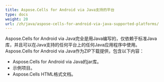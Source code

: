 ```yaml
---
title: Aspose.Cells for Android via Java支持的平台
type: docs
weight: 20
url: /zh/java/aspose-cells-for-android-via-java-supported-platforms/
---
```


Aspose.Cells for Android via Java完全是用Java编写的，仅依赖于标准Java库，并且可以在Java支持的任何平台上的任何Java应用程序中使用。Aspose.Cells for Android via Java作为ZIP下载提供，包含以下内容：

- Aspose.Cells for Android via Java的jar库。
- 示例项目。
- Aspose.Cells HTML格式文档。
